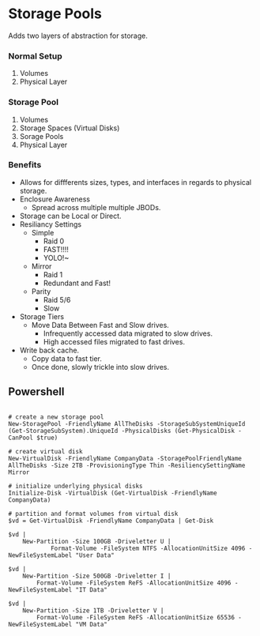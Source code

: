 <!-- TITLE: Server 2016 Storage Pools -->
<!-- SUBTITLE: A quick summary of Storage Pools -->

# Storage Pools

Adds two layers of abstraction for storage. 

### Normal Setup
1. Volumes
2. Physical Layer

### Storage Pool

1. Volumes
2. Storage Spaces (Virtual Disks)
3. Sorage Pools
4. Physical Layer


### Benefits

* Allows for diffferents sizes, types, and interfaces in regards to physical storage.
* Enclosure Awareness
	* Spread across multiple multiple JBODs.
* Storage can be Local or Direct.
* Resiliancy Settings
	* Simple
		* Raid 0
		* FAST!!!!
		* YOLO!~
	* Mirror
		* Raid 1
		* Redundant and Fast!
	* Parity
		* Raid 5/6
		* Slow
* Storage Tiers
	* Move Data Between Fast and Slow drives.
		* Infrequently accessed data migrated to slow drives.
		* High accessed files migrated to fast drives.
* Write back cache.
	* Copy data to fast tier.
	* Once done, slowly trickle into slow drives.



## Powershell

```

# create a new storage pool
New-StoragePool -FriendlyName AllTheDisks -StorageSubSystemUniqueId (Get-StorageSubSystem).UniqueId -PhysicalDisks (Get-PhysicalDisk -CanPool $true)

# create virtual disk
New-VirtualDisk -FriendlyName CompanyData -StoragePoolFriendlyName AllTheDisks -Size 2TB -ProvisioningType Thin -ResiliencySettingName Mirror

# initialize underlying physical disks
Initialize-Disk -VirtualDisk (Get-VirtualDisk -FriendlyName CompanyData)

# partition and format volumes from virtual disk
$vd = Get-VirtualDisk -FriendlyName CompanyData | Get-Disk

$vd | 
    New-Partition -Size 100GB -Driveletter U |
            Format-Volume -FileSystem NTFS -AllocationUnitSize 4096 -NewFileSystemLabel "User Data"

$vd |     
    New-Partition -Size 500GB -Driveletter I |
        Format-Volume -FileSystem ReFS -AllocationUnitSize 4096 -NewFileSystemLabel "IT Data"

$vd | 
    New-Partition -Size 1TB -Driveletter V |
        Format-Volume -FileSystem ReFS -AllocationUnitSize 65536 -NewFileSystemLabel "VM Data"


```